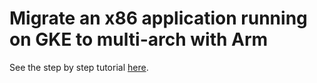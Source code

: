 # Migrate an x86 application running on GKE to multi-arch with Arm

See the step by step tutorial [here](https://cloud.google.com/kubernetes-engine/docs/tutorials/migrate-x86-to-multi-arch-arm).
